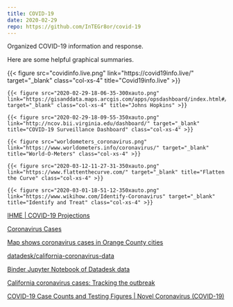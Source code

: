 ```yaml
---
title: COVID-19
date: 2020-02-29
repo: https://github.com/InTEGr8or/covid-19
---
```


Organized COVID-19 information and response.

Here are some helpful graphical summaries.

<div class="row col-xs-12">
    {{< figure src="covidinfo.live.png" link="https://covid19info.live/" target="_blank" class="col-xs-4" title="Covid19info.live" >}}

    {{< figure src="2020-02-29-18-06-35-300xauto.png" link="https://gisanddata.maps.arcgis.com/apps/opsdashboard/index.html#/bda7594740fd40299423467b48e9ecf6" target="_blank" class="col-xs-4" title="Johns Hopkins" >}}

    {{< figure src="2020-02-29-18-09-55-350xauto.png" link="http://ncov.bii.virginia.edu/dashboard/" target="_blank" title="COVID-19 Surveillance Dashboard" class="col-xs-4" >}}

    {{< figure src="worldometers_coronavirus.png" link="https://www.worldometers.info/coronavirus/" target="_blank" title="World-O-Meters" class="col-xs-4" >}}

    {{< figure src="2020-03-12-11-27-31-350xauto.png" link="https://www.flattenthecurve.com/" target="_blank" title="Flatten the Curve" class="col-xs-4" >}}

    {{< figure src="2020-03-01-18-51-12-350xauto.png" link="https://www.wikihow.com/Identify-Coronavirus" target="_blank" title="Identify and Treat" class="col-xs-4" >}}

</div>

[IHME | COVID-19 Projections](https://covid19.healthdata.org/projections)

[Coronavirus Cases](https://data.nbcstations.com/national/2020/coronavirus/animated-map/)

[Map shows coronavirus cases in Orange County cities](https://www.ocregister.com/2020/03/27/map-shows-coronavirus-cases-in-orange-county-cities/)

[datadesk/california-coronavirus-data](https://github.com/datadesk/california-coronavirus-data)

[Binder Jupyter Notebook of Datadesk data](https://hub-binder.mybinder.ovh/user/datadesk-califo-oronavirus-data-59lu2x17/lab)


[California coronavirus cases: Tracking the outbreak](https://www.latimes.com/projects/california-coronavirus-cases-tracking-outbreak/#la-county)

[COVID-19 Case Counts and Testing Figures | Novel Coronavirus (COVID-19)](https://occovid19.ochealthinfo.com/coronavirus-in-oc)
